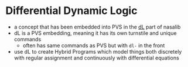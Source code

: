 Differential Dynamic Logic
==========================

- a concept that has been embedded into PVS in the [dL](../pages/dL.md) part of nasalib
- dL is a PVS embedding, meaning it has its own turnstile and unique commands
  - often has same commands as PVS but with `dl-` in the front
- use dL to create Hybrid Programs which model things both discretely with
regular assignment and continuously with differential equations
